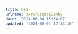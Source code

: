 ```yaml
---
title: CSS
urlname: zxr575sqdpq3e4by
date: '2024-06-04 15:54:07'
updated: '2024-06-04 17:13:10'
---
```


